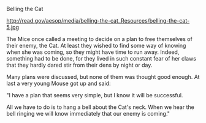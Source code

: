 Belling the Cat
 
http://read.gov/aesop/media/belling-the-cat_Resources/belling-the-cat-5.jpg
 
The Mice once called a meeting to decide on a plan to free themselves of their enemy, the Cat. At least they wished to find some way of knowing when she was coming, so they might have time to run away. Indeed, something had to be done, for they lived in such constant fear of her claws that they hardly dared stir from their dens by night or day.
 
Many plans were discussed, but none of them was thought good enough. At last a very young Mouse got up and said:
 
"I have a plan that seems very simple, but I know it will be successful.
 
All we have to do is to hang a bell about the Cat's neck. When we hear the bell ringing we will know immediately that our enemy is coming."
